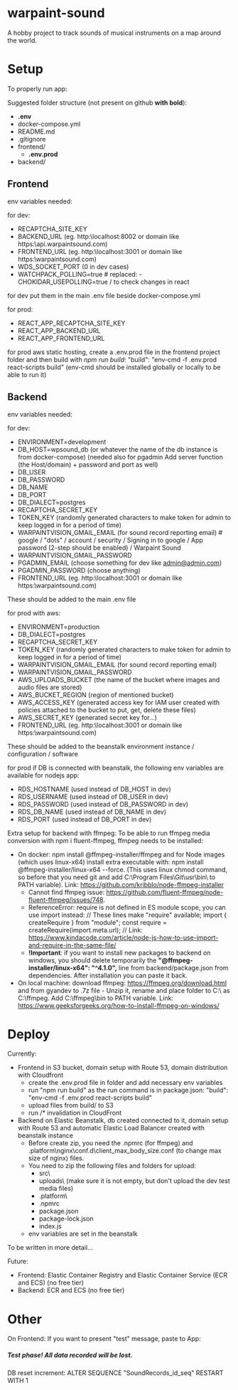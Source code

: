 # warpaint-sound

A hobby project to track sounds of musical instruments on a map around the world.

# Setup

To properly run app:

Suggested folder structure (not present on github **with bold**):

- **.env**
- docker-compose.yml
- README.md
- .gitignore
- frontend/
  - **.env.prod**
- backend/

## Frontend

env variables needed:

for dev:

- RECAPTCHA_SITE_KEY
- BACKEND_URL (eg. http:\\localhost:8002 or domain like https:\\api.warpaintsound.com)
- FRONTEND_URL (eg. http:\\localhost:3001 or domain like https:\\warpaintsound.com)
- WDS_SOCKET_PORT (0 in dev cases)
- WATCHPACK_POLLING=true # replaced: - CHOKIDAR_USEPOLLING=true / to check changes in react

for dev put them in the main .env file beside docker-compose.yml

for prod:

- REACT_APP_RECAPTCHA_SITE_KEY
- REACT_APP_BACKEND_URL
- REACT_APP_FRONTEND_URL

for prod aws static hosting, create a .env.prod file in the frontend project folder and then build with _npm run build_: "build": "env-cmd -f .env.prod react-scripts build" (env-cmd should be installed globally or locally to be able to run it)

## Backend

env variables needed:

for dev:

- ENVIRONMENT=development
- DB_HOST=wpsound_db (or whatever the name of the db instance is from docker-compose) (needed also for pgadmin Add server function (the Host/domain) + password and port as well)
- DB_USER
- DB_PASSWORD
- DB_NAME
- DB_PORT
- DB_DIALECT=postgres
- RECAPTCHA_SECRET_KEY
- TOKEN_KEY (randomly generated characters to make token for admin to keep logged in for a period of time)
- WARPAINTVISION_GMAIL_EMAIL (for sound record reporting email) # google / "dots" / account / security / Signing in to google / App password (2-step should be enabled) / Warpaint Sound
- WARPAINTVISION_GMAIL_PASSWORD
- PGADMIN_EMAIL (choose something for dev like admin@admin.com)
- PGADMIN_PASSWORD (choose anything)
- FRONTEND_URL (eg. http:\\localhost:3001 or domain like https:\\warpaintsound.com)

These should be added to the main .env file

for prod with aws:

- ENVIRONMENT=production
- DB_DIALECT=postgres
- RECAPTCHA_SECRET_KEY
- TOKEN_KEY (randomly generated characters to make token for admin to keep logged in for a period of time)
- WARPAINTVISION_GMAIL_EMAIL (for sound record reporting email)
- WARPAINTVISION_GMAIL_PASSWORD
- AWS_UPLOADS_BUCKET (the name of the bucket where images and audio files are stored)
- AWS_BUCKET_REGION (region of mentioned bucket)
- AWS_ACCESS_KEY (generated access key for IAM user created with policies attached to the bucket to put, get, delete these files)
- AWS_SECRET_KEY (generated secret key for...)
- FRONTEND_URL (eg. http:\\localhost:3001 or domain like https:\\warpaintsound.com)

These should be added to the beanstalk environment instance / configuration / software

for prod if DB is connected with beanstalk, the following env variables are available for nodejs app:

- RDS_HOSTNAME (used instead of DB_HOST in dev)
- RDS_USERNAME (used instead of DB_USER in dev)
- RDS_PASSWORD (used instead of DB_PASSWORD in dev)
- RDS_DB_NAME (used instead of DB_NAME in dev)
- RDS_PORT (used instead of DB_PORT in dev)

Extra setup for backend with ffmpeg:
To be able to run ffmpeg media conversion with npm i fluent-ffmpeg, ffmpeg needs to be installed:

- On docker: npm install @ffmpeg-installer/ffmpeg and for Node images (which uses linux-x64) install extra executable with: npm install @ffmpeg-installer/linux-x64 --force. (This uses linux chmod command, so before that you need git and add C:\Program Files\Git\usr\bin\ to PATH variable). Link: https://github.com/kribblo/node-ffmpeg-installer
  - Cannot find ffmpeg issue: https://github.com/fluent-ffmpeg/node-fluent-ffmpeg/issues/748.
  - ReferenceError: require is not defined in ES module scope, you can use import instead: // These lines make "require" available; import { createRequire } from "module"; const require = createRequire(import.meta.url); // Link: https://www.kindacode.com/article/node-js-how-to-use-import-and-require-in-the-same-file/
  - **!Important**: if you want to install new packages to backend on windows, you should delete temporarily the **"@ffmpeg-installer/linux-x64": "^4.1.0",** line from backend/package.json from dependencies. After installation you can paste it back.
- On local machine: download ffmpeg: https://ffmpeg.org/download.html and from gyandev to .7z file - Unzip it, rename and place folder to C:\ as C:\ffmpeg. Add C:\ffmpeg\bin to PATH variable. Link: https://www.geeksforgeeks.org/how-to-install-ffmpeg-on-windows/

# Deploy

Currently:

- Frontend in S3 bucket, domain setup with Route 53, domain distribution with Cloudfront
  - create the .env.prod file in folder and add necessary env variables
  - run "npm run build" as the run command is in package.json: "build": "env-cmd -f .env.prod react-scripts build"
  - upload files from build/ to S3
  - run /* invalidation in CloudFront
- Backend on Elastic Beanstalk, db created connected to it, domain setup with Route 53 and automatic Elastic Load Balancer created with beanstalk instance
  - Before create zip, you need the .npmrc (for ffmpeg) and .platform\nginx\conf.d\client_max_body_size.conf (to change max size of nginx) files.
  - You need to zip the following files and folders for upload: 
    - src\
    - uploads\ (make sure it is not empty, but don't upload the dev test media files)
    - .platform\
    - .npmrc
    - package.json
    - package-lock.json
    - index.js
  - env variables are set in the beanstalk

To be written in more detail...

Future:

- Frontend: Elastic Container Registry and Elastic Container Service (ECR and ECS) (no free tier)
- Backend: ECR and ECS (no free tier)

# Other

On Frontend:
If you want to present "test" message, paste to App:

<h5
  style={{
    position: 'fixed',
    top: '90%',
    left: '50%',
    transform: 'translateX(-50%)',
    textAlign: 'center',
    zIndex: 5000,
    color: 'red',
  }}
>
  Test phase! All data recorded will be lost.
</h5>

DB reset increment:
ALTER SEQUENCE "SoundRecords_id_seq" RESTART WITH 1
